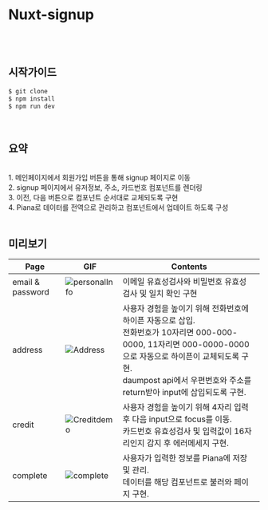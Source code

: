 # Nuxt-signup
<br/>
<br/>

## 시작가이드

```bash
$ git clone
$ npm install
$ npm run dev
```
<br/>

## 요약
<br/>
1. 메인페이지에서 회원가입 버튼을 통해 signup 페이지로 이동 <br/>
2. signup 페이지에서 유저정보, 주소, 카드번호 컴포넌트를 렌더링<br/>
3. 이전, 다음 버튼으로 컴포넌트 순서대로 교체되도록 구현<br/>
4. Piana로 데이터를 전역으로 관리하고 컴포넌트에서 업데이트 하도록 구성<br/>

<br/>

## 미리보기

| Page              | GIF                                                                                                     | Contents |
|-------------------|---------------------------------------------------------------------------------------------------------|----------|
| email & password      | ![personalInfo](https://github.com/jaylenyu/vue-signup/assets/124610396/618278f3-5296-42ea-9996-88bae2ed85f1)| 이메일 유효성검사와 비밀번호 유효성 검사 및 일치 확인 구현 <br/> |
| address          | ![Address](https://github.com/jaylenyu/vue-signup/assets/124610396/b0163693-7f8b-4be5-a5c9-e0da38ffc2f6)| 사용자 경험을 높이기 위해 전화번호에 하이픈 자동으로 삽입. <br/> 전화번호가 10자리면 000-000-0000, 11자리면 000-0000-0000으로 자동으로 하이픈이 교체되도록 구현. <br/> daumpost api에서 우편번호와 주소를 return받아 input에 삽입되도록 구현. |
| credit              |  ![Creditdemo](https://github.com/jaylenyu/vue-signup/assets/124610396/56793b37-cb6b-465f-9031-7ba4ce60251d)| 사용자 경험을 높이기 위해 4자리 입력 후 다음 input으로 focus를 이동. <br/> 카드번호 유효성검사 및 입력값이 16자리인지 감지 후 에러메세지 구현.  |
| complete           |  ![complete](https://github.com/jaylenyu/vue-signup/assets/124610396/43f53115-660c-4840-bd60-11f7284bc296)| 사용자가 입력한 정보를 Piana에 저장 및 관리. <br/> 데이터를 해당 컴포넌트로 불러와 페이지 구현. |
